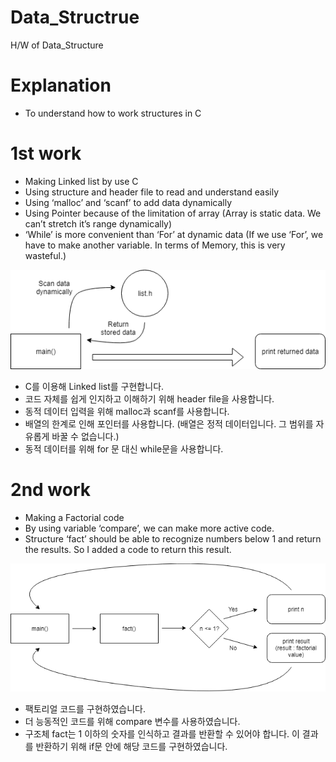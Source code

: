 <h1 id="data_structrue">Data_Structrue</h1>
<p>H/W of Data_Structure</p>
<h1 id="explanation">Explanation</h1>
<ul>
<li>To understand how to work structures in C</li>
</ul>
<h1 id="nd-work">1st work</h1>
<ul>
<li>Making Linked list by use C</li>
<li>Using structure and header file to read and understand easily</li>
<li>Using ‘malloc’ and ‘scanf’ to add data dynamically</li>
<li>Using Pointer because of the limitation of array (Array is static data. We can’t stretch it’s range dynamically)</li>
<li>‘While’ is more convenient than ‘For’ at dynamic data (If we use ‘For’, we have to make another variable. In terms of Memory, this is very wasteful.)</li>
</ul>
<p><img src="./img/Dia_proj1.png" alt="Dia_proj1"></p>
<ul>
<li>C를 이용해 Linked list를 구현합니다.</li>
<li>코드 자체를 쉽게 인지하고 이해하기 위해 header file을 사용합니다.</li>
<li>동적 데이터 입력을 위해 malloc과 scanf를 사용합니다.</li>
<li>배열의 한계로 인해 포인터를 사용합니다. (배열은 정적 데이터입니다. 그 범위를 자유롭게 바꿀 수 없습니다.)</li>
<li>동적 데이터를 위해 for 문 대신 while문을 사용합니다.</li>
</ul>
<h1 id="nd-work-1">2nd work</h1>
<ul>
<li>Making a Factorial code</li>
<li>By using variable ‘compare’, we can make more active code.</li>
<li>Structure ‘fact’ should be able to recognize numbers below 1 and return the results. So I added a code to return this result.</li>
</ul>
<p><img src="./img/Dia_proj2.png" alt="Dia_proj2"></p>
<ul>
<li>팩토리얼 코드를 구현하였습니다.</li>
<li>더 능동적인 코드를 위해 compare 변수를 사용하였습니다.</li>
<li>구조체 fact는 1 이하의 숫자를 인식하고 결과를 반환할 수 있어야 합니다. 이 결과를 반환하기 위해 if문 안에 해당 코드를 구현하였습니다.</li>
</ul>

